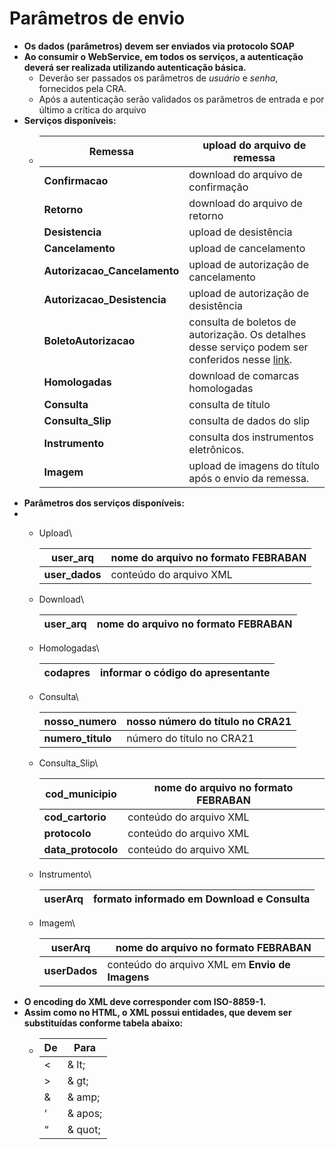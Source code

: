 # Parâmetros de envio

* **Os dados (parâmetros) devem ser enviados via protocolo SOAP**
* **Ao consumir o WebService, em todos os serviços, a autenticação deverá ser realizada utilizando autenticação básica.**
  * Deverão ser passados os parâmetros de _usuário_ e _senha_, fornecidos pela CRA.
  * Após a autenticação serão validados os parâmetros de entrada e por último a crítica do arquivo
* **Serviços disponíveis:**
  * | **Remessa**                   | upload do arquivo de remessa                                                                                                                                                        |
    | ----------------------------- | ----------------------------------------------------------------------------------------------------------------------------------------------------------------------------------- |
    | **Confirmacao**               | download do arquivo de confirmação                                                                                                                                                  |
    | **Retorno**                   | download do arquivo de retorno                                                                                                                                                      |
    | **Desistencia**               | upload de desistência                                                                                                                                                               |
    | **Cancelamento**              | upload de cancelamento                                                                                                                                                              |
    | **Autorizacao\_Cancelamento** | upload de autorização de cancelamento                                                                                                                                               |
    | **Autorizacao\_Desistencia**  | upload de autorização de desistência                                                                                                                                                |
    | **BoletoAutorizacao**         | consulta de boletos de autorização. Os detalhes desse serviço podem ser conferidos nesse [link](https://manual.crabr.com.br/manual/boletos\_autorizacao\_webservice-apresentante/). |
    | **Homologadas**               | download de comarcas homologadas                                                                                                                                                    |
    | **Consulta**                  | consulta de título                                                                                                                                                                  |
    | **Consulta\_Slip**            | consulta de dados do slip                                                                                                                                                           |
    | **Instrumento**               | consulta dos instrumentos eletrônicos.                                                                                                                                              |
    | **Imagem**                    | upload de imagens do título após o envio da remessa.                                                                                                                                |
* **Parâmetros dos serviços disponíveis:**
*
  *   Upload\


      | **user\_arq**   | nome do arquivo no formato **FEBRABAN** |
      | --------------- | --------------------------------------- |
      | **user\_dados** | conteúdo do arquivo XML                 |
  *   Download\


      | **user\_arq** | nome do arquivo no formato **FEBRABAN** |
      | ------------- | --------------------------------------- |
  *   Homologadas\


      | **codapres** | informar o código do apresentante |
      | ------------ | --------------------------------- |
  *   Consulta\


      | **nosso\_numero**  | nosso número do título no CRA21 |
      | ------------------ | ------------------------------- |
      | **numero\_titulo** | número do título no CRA21       |
  *   Consulta\_Slip\


      | **cod\_municipio**  | nome do arquivo no formato **FEBRABAN** |
      | ------------------- | --------------------------------------- |
      | **cod\_cartorio**   | conteúdo do arquivo XML                 |
      | **protocolo**       | conteúdo do arquivo XML                 |
      | **data\_protocolo** | conteúdo do arquivo XML                 |
  *   Instrumento\


      | **userArq** | formato informado em **Download e Consulta** |
      | ----------- | -------------------------------------------- |
  *   Imagem\


      | **userArq**   | nome do arquivo no formato **FEBRABAN**         |
      | ------------- | ----------------------------------------------- |
      | **userDados** | conteúdo do arquivo XML em **Envio de Imagens** |
* **O encoding do XML deve corresponder com ISO-8859-1.**
* **Assim como no HTML, o XML possui entidades, que devem ser substituídas conforme tabela abaixo:**
  * | **De** | **Para** |
    | ------ | -------- |
    | <      | & lt;    |
    | >      | & gt;    |
    | &      | & amp;   |
    | ‘      | & apos;  |
    | “      | & quot;  |
